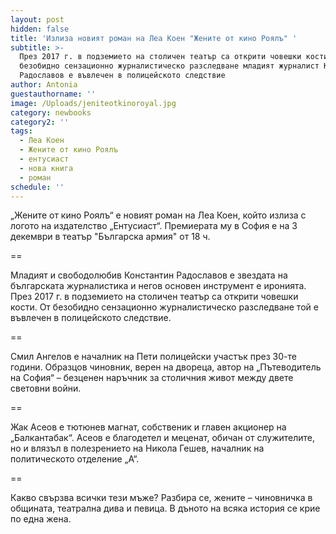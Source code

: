 ```yaml
---
layout: post
hidden: false
title: 'Излиза новият роман на Леа Коен "Жените от кино Роялъ" '
subtitle: >-
  През 2017 г. в подземието на столичен театър са открити човешки кости. От
  безобидно сензационно журналистическо разследване младият журналист Константин
  Радославов е въвлечен в полицейското следствие
author: Antonia
guestauthorname: ''
image: /Uploads/jeniteotkinoroyal.jpg
category: newbooks
category2: ''
tags:
  - Леа Коен
  - Жените от кино Роялъ
  - ентусиаст
  - нова книга
  - роман
schedule: ''
---
```

„Жените от кино Роялъ“ е новият роман на Леа Коен, който излиза с логото на издателство „Ентусиаст“. Премиерата му в София е на 3 декември в театър "Българска армия" от 18 ч. 

\==

Младият и свободолюбив Константин Радославов е звездата на българската журналистика и негов основен инструмент е иронията. През 2017 г. в подземието на столичен театър са открити човешки кости. От безобидно сензационно журналистическо разследване той е въвлечен в полицейското следствие.

\==

Смил Ангелов е началник на Пети полицейски участък през 30-те години. Образцов чиновник, верен на двореца, автор на „Пътеводитель на София“ – безценен наръчник за столичния живот между двете световни войни.

\==

Жак Асеов е тютюнев магнат, собственик и главен акционер на „Балкантабак“. Асеов е благодетел и меценат, обичан от служителите, но и влязъл в полезрението на Никола Гешев, началник на политическото отделение „А“.

\==

Какво свързва всички тези мъже? Разбира се, жените – чиновничка в общината, театрална дива и певица. В дъното на всяка история се крие по една жена.
